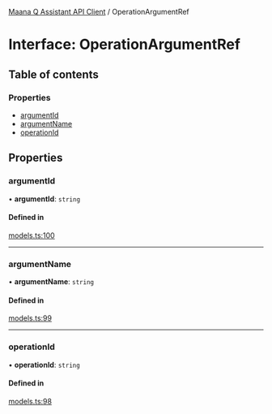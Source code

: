 [Maana Q Assistant API Client](../README.md) / OperationArgumentRef

# Interface: OperationArgumentRef

## Table of contents

### Properties

- [argumentId](OperationArgumentRef.md#argumentid)
- [argumentName](OperationArgumentRef.md#argumentname)
- [operationId](OperationArgumentRef.md#operationid)

## Properties

### argumentId

• **argumentId**: `string`

#### Defined in

[models.ts:100](https://github.com/maana-io/q-assistant-client/blob/develop/src/models.ts#L100)

___

### argumentName

• **argumentName**: `string`

#### Defined in

[models.ts:99](https://github.com/maana-io/q-assistant-client/blob/develop/src/models.ts#L99)

___

### operationId

• **operationId**: `string`

#### Defined in

[models.ts:98](https://github.com/maana-io/q-assistant-client/blob/develop/src/models.ts#L98)
